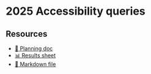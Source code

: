 # 2025 Accessibility queries

<!--
  This directory contains all of the 2025 Accessibility chapter queries.

  Each query should have a corresponding `metric_name.sql` file.
  Note that readers are linked to this directory, so try to make the SQL file names descriptive for easy browsing.

  Analysts: if helpful, you can use this README to give additional info about the queries.
-->

## Resources

- [📄 Planning doc][~google-doc]
- [📊 Results sheet][~google-sheets]
- [📝 Markdown file][~chapter-markdown]

[~google-doc]: https://docs.google.com/document/d/1_yYdChCuRpPe_vaok4-uBJS_JnEqGOhO1llCNA0qEKQ
[~google-sheets]: https://docs.google.com/spreadsheets/d/13sY_wmYODArxo-hH5cSuRAbvtLdGI3x5Xc9qUyqP8as
[~chapter-markdown]: https://github.com/HTTPArchive/almanac.httparchive.org/tree/main/src/content/en/2025/accessibility.md

